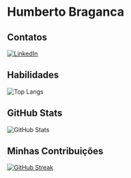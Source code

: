 # Humberto Braganca

## Contatos
[![LinkedIn](https://img.shields.io/badge/LinkedIn-0077B5?style=for-the-badge&logo=linkedin&logoColor=white)](https://www.linkedin.com/in/humberto-orleans-bragan%C3%A7a-j%C3%BAnior-a01b091b4/)
## Habilidades
![Top Langs](https://github-readme-stats-git-masterrstaa-rickstaa.vercel.app/api/top-langs/?username=Makako-Loko&layout=compact&bg_color=000&border_color=30A3DC&title_color=E94D5F&text_color=FFF)
## GitHub Stats
![GitHub Stats](https://github-readme-stats.vercel.app/api?username=Makako-Loko&theme=transparent&bg_color=000&border_color=30A3DC&show_icons=true&icon_color=30A3DC&title_color=E94D5F&text_color=FFF)
## Minhas Contribuições
[![GitHub Streak](https://streak-stats.demolab.com/?user=MakakoLoko&theme=bear&background=000&border=30A3DC&dates=FFF)](https://git.io/streak-stats)